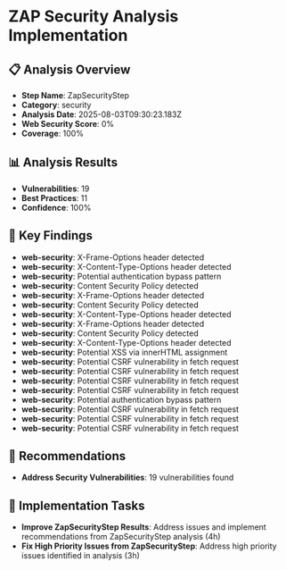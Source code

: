 # ZAP Security Analysis Implementation

## 📋 Analysis Overview
- **Step Name**: ZapSecurityStep
- **Category**: security
- **Analysis Date**: 2025-08-03T09:30:23.183Z
- **Web Security Score**: 0%
- **Coverage**: 100%

## 📊 Analysis Results
- **Vulnerabilities**: 19
- **Best Practices**: 11
- **Confidence**: 100%

## 🎯 Key Findings
- **web-security**: X-Frame-Options header detected
- **web-security**: X-Content-Type-Options header detected
- **web-security**: Potential authentication bypass pattern
- **web-security**: Content Security Policy detected
- **web-security**: X-Frame-Options header detected
- **web-security**: Content Security Policy detected
- **web-security**: X-Content-Type-Options header detected
- **web-security**: X-Frame-Options header detected
- **web-security**: Content Security Policy detected
- **web-security**: X-Content-Type-Options header detected
- **web-security**: Potential XSS via innerHTML assignment
- **web-security**: Potential CSRF vulnerability in fetch request
- **web-security**: Potential CSRF vulnerability in fetch request
- **web-security**: Potential CSRF vulnerability in fetch request
- **web-security**: Potential CSRF vulnerability in fetch request
- **web-security**: Potential authentication bypass pattern
- **web-security**: Potential CSRF vulnerability in fetch request
- **web-security**: Potential CSRF vulnerability in fetch request
- **web-security**: Potential CSRF vulnerability in fetch request

## 📝 Recommendations
- **Address Security Vulnerabilities**: 19 vulnerabilities found

## 🔧 Implementation Tasks
- **Improve ZapSecurityStep Results**: Address issues and implement recommendations from ZapSecurityStep analysis (4h)
- **Fix High Priority Issues from ZapSecurityStep**: Address high priority issues identified in analysis (3h)
